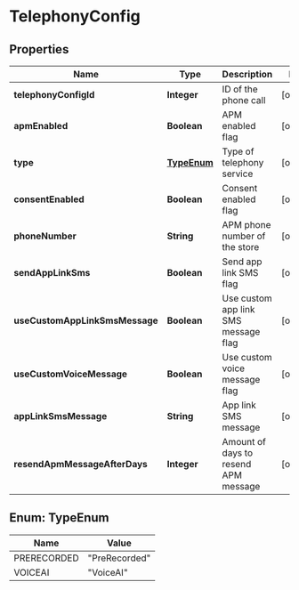 
# TelephonyConfig

## Properties
Name | Type | Description | Notes
------------ | ------------- | ------------- | -------------
**telephonyConfigId** | **Integer** | ID of the phone call |  [optional]
**apmEnabled** | **Boolean** | APM enabled flag |  [optional]
**type** | [**TypeEnum**](#TypeEnum) | Type of telephony service |  [optional]
**consentEnabled** | **Boolean** | Consent enabled flag |  [optional]
**phoneNumber** | **String** | APM phone number of the store |  [optional]
**sendAppLinkSms** | **Boolean** | Send app link SMS flag |  [optional]
**useCustomAppLinkSmsMessage** | **Boolean** | Use custom app link SMS message flag |  [optional]
**useCustomVoiceMessage** | **Boolean** | Use custom voice message flag |  [optional]
**appLinkSmsMessage** | **String** | App link SMS message |  [optional]
**resendApmMessageAfterDays** | **Integer** | Amount of days to resend APM message |  [optional]


<a name="TypeEnum"></a>
## Enum: TypeEnum
Name | Value
---- | -----
PRERECORDED | &quot;PreRecorded&quot;
VOICEAI | &quot;VoiceAI&quot;



